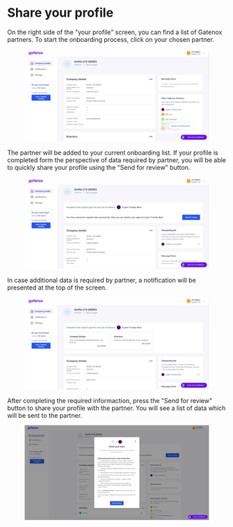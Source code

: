 # Share your profile

On the right side of the "your profile" screen, you can find a list of Gatenox partners. To start the onboarding process, click on your chosen partner.

<figure><img src="../../Images/Other_Gatenox_partners.png" alt=""><figcaption></figcaption></figure>

The partner will be added to your current onboarding list. If your profile is completed form the perspective of data required by partner, you will be able to quickly share your profile using the "Send for review" button.

<figure><img src="../../Images/Share_profile_onboarding1.png" alt=""><figcaption></figcaption></figure>

In case additional data is required by partner, a notification will be presented at the top of the screen.

<figure><img src="../../Images/Share_profile_onboarding_missing.png" alt=""><figcaption></figcaption></figure>

After completing the required informaction, press the "Send for review" button to share your profile with the partner. You will see a list of data which will be sent to the partner.

<figure><img src="../../Images/Share_profile_onboarding_send.png" alt=""><figcaption></figcaption></figure>
